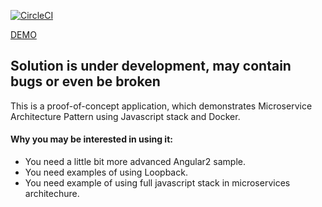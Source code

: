 [![CircleCI](https://circleci.com/gh/byavv/funny-market.svg?style=svg)](https://circleci.com/gh/byavv/funny-market)

[DEMO](http://gateway-1.funny-market.6f1a08fe.cont.dockerapp.io/)

## Solution is under development, may contain bugs or even be broken

This is a proof-of-concept application, which demonstrates Microservice Architecture Pattern using Javascript stack and Docker.


#### Why you may be interested in using it:
- You need a little bit more advanced Angular2 sample.
- You need examples of using Loopback.
- You need example of using full javascript stack in microservices architechure.


